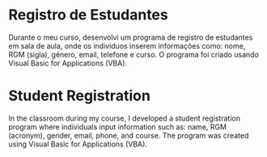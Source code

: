 # Registro de Estudantes
Durante o meu curso, desenvolvi um programa de registro de estudantes em sala de aula, onde os indivíduos inserem informações como: nome, RGM (sigla), gênero, email, telefone e curso. O programa foi criado usando Visual Basic for Applications (VBA).

# Student Registration
 In the classroom during my course, I developed a student registration program where individuals input information such as: name, RGM (acronym), gender, email, phone, and course. The program was created using Visual Basic for Applications (VBA).
